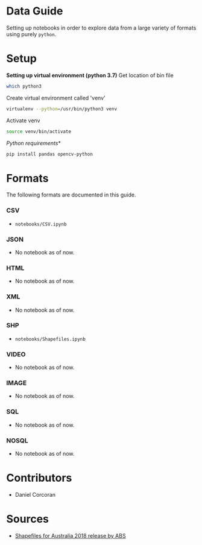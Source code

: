 # Data Guide
Setting up notebooks in order to explore data from a large variety of formats using purely `python`.

# Setup
**Setting up virtual environment (python 3.7)**
Get location of bin file 
```sh
which python3
```

Create virtual environment called 'venv'
```sh
virtualenv --python=/usr/bin/python3 venv
```

Activate venv 
```sh
source venv/bin/activate
```

*Python requirements**
```sh
pip install pandas opencv-python 
```

# Formats
The following formats are documented in this guide.
### CSV
- `notebooks/CSV.ipynb`
### JSON
- No notebook as of now.
### HTML
- No notebook as of now.
### XML
- No notebook as of now.
### SHP
- `notebooks/Shapefiles.ipynb`
### VIDEO
- No notebook as of now.
### IMAGE
- No notebook as of now.
### SQL
- No notebook as of now.
### NOSQL
- No notebook as of now.


# Contributors
- Daniel Corcoran

# Sources
- [Shapefiles for Australia 2018 release by ABS](https://www.abs.gov.au/AUSSTATS/abs@.nsf/DetailsPage/1270.0.55.003July%202018?OpenDocument)